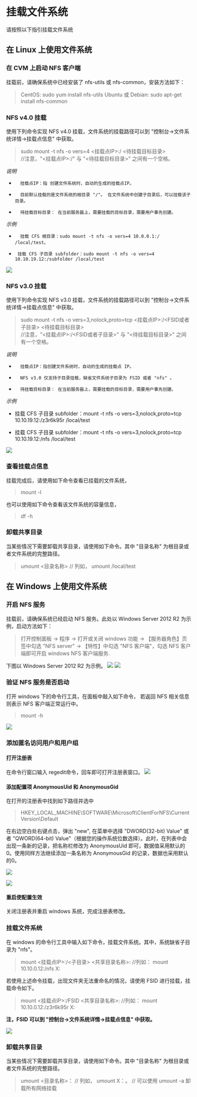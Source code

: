 # 挂载文件系统

请按照以下指引挂载文件系统

## 在 Linux 上使用文件系统

### 在 CVM 上启动 NFS 客户端

挂载前，请确保系统中已经安装了 nfs-utils 或 nfs-common，安装方法如下：

> CentOS: sudo yum install nfs-utils
> Ubuntu 或 Debian: sudo apt-get install nfs-common


### NFS v4.0 挂载

使用下列命令实现 NFS v4.0 挂载，文件系统的挂载路径可以到 "控制台->文件系统详情->挂载点信息" 中获取。

> sudo mount -t nfs -o vers=4 <挂载点IP>:/ <待挂载目标目录>    
> //注意，"<挂载点IP>:/" 与 "<待挂载目标目录>" 之间有一个空格。


*说明*
* 		挂载点IP：指 创建文件系统时，自动的生成的挂载点IP。 
* 	 	目前默认挂载的是文件系统的根目录 "/"。 在文件系统中创建子目录后，可以挂载该子目录。
* 		待挂载目标目录： 在当前服务器上，需要挂载的目标目录，需要用户事先创建。

*示例*
* 		挂载 CFS 根目录：sudo mount -t nfs -o vers=4 10.0.0.1:/ /local/test。
* 	   挂载 CFS 子目录 subfolder：sudo mount -t nfs -o vers=4 10.10.19.12:/subfolder /local/test

![](http://imgcache.tcecqpoc.fsphere.cn/image/mc.qcloudimg.com/static/img/03550214c0499438e86cfd64b3c377b8/image.png)

### NFS v3.0 挂载

使用下列命令实现 NFS v3.0 挂载，文件系统的挂载路径可以到 "控制台->文件系统详情->挂载点信息" 中获取。

> sudo mount -t nfs -o vers=3,nolock,proto=tcp <挂载点IP>:/<FSID或者子目录> <待挂载目标目录>   
> //注意，"<挂载点IP>:/<FSID或者子目录>" 与 "<待挂载目标目录>" 之间有一个空格。


*说明*

* 		挂载点IP：指创建文件系统时，自动的生成的挂载点 IP。 
* 	 	NFS v3.0 仅支持子目录挂载，缺省文件系统子目录为 FSID 或者 "nfs" 。
* 		待挂载目标目录： 在当前服务器上，需要挂载的目标目录，需要用户事先创建。


*示例*

* 	 挂载 CFS 子目录 subfolder：mount -t nfs -o vers=3,nolock,proto=tcp 10.10.19.12:/z3r6k95r /local/test

* 	 挂载 CFS 子目录 subfolder：mount -t nfs -o vers=3,nolock,proto=tcp 10.10.19.12:/nfs /local/test

![](http://imgcache.tcecqpoc.fsphere.cn/image/mc.qcloudimg.com/static/img/03550214c0499438e86cfd64b3c377b8/image.png)

### 查看挂载点信息 

挂载完成后，请使用如下命令查看已挂载的文件系统，
> mount -l

也可以使用如下命令查看该文件系统的容量信息，
> df -h

### 卸载共享目录 

当某些情况下需要卸载共享目录，请使用如下命令。其中 "目录名称" 为根目录或者文件系统的完整路径。
> umount <目录名称>
> // 列如， umount /local/test



## 在 Windows 上使用文件系统

### 开启 NFS 服务

挂载前，请确保系统已经启动 NFS 服务。此处以 Windows Server 2012 R2 为示例，启动方法如下：

> 打开控制面板 -> 程序 -> 打开或关闭 windows 功能 -> 【服务器角色】页签中勾选 "NFS server" -> 【特性】中勾选 "NFS 客户端"，勾选 NFS 客户端即可开启 windows NFS 客户端服务.

下图以 Windows Server 2012 R2 为示例。
![](http://imgcache.tcecqpoc.fsphere.cn/image/mc.qcloudimg.com/static/img/eaeed922e9d1f673e47137d80a88fa70/image.png)
![](http://imgcache.tcecqpoc.fsphere.cn/image/mc.qcloudimg.com/static/img/4f9d7ac7b877ceffc5bc2b1d7c050a24/image.png)

### 验证 NFS 服务是否启动

打开 windows 下的命令行工具，在面板中敲入如下命令， 若返回 NFS 相关信息则表示 NFS 客户端正常运行中。

> mount -h

![](http://imgcache.tcecqpoc.fsphere.cn/image/mc.qcloudimg.com/static/img/4e4f9db217874ccec91ac1f888c8e451/image.png)

### 添加匿名访问用户和用户组

#### 打开注册表
在命令行窗口输入 regedit命令，回车即可打开注册表窗口。
![](http://imgcache.tcecqpoc.fsphere.cn/image/mc.qcloudimg.com/static/img/c9fca9a1b123a5b2dbc69b0ce66d539f/image.png)

#### 添加配置项 AnonymousUid 和 AnonymousGid
在打开的注册表中找到如下路径并选中 

> HKEY_LOCAL_MACHINE\SOFTWARE\Microsoft\ClientForNFS\CurrentVersion\Default

在右边空白处右键点击，弹出 "new", 在菜单中选择 "DWORD(32-bit) Value" 或者 "QWORD(64-bit) Value"（根据您的操作系统位数选择）。此时，在列表中会出现一条新的记录，把名称栏修改为 AnonymousUid 即可，数据值采用默认的 0。使用同样方法继续添加一条名称为 AnonymousGid 的记录，数据也采用默认的0。

![](http://imgcache.tcecqpoc.fsphere.cn/image/mc.qcloudimg.com/static/img/381cdc3b68fb35be5dcceb2a4c962e33/image.png)

![](http://imgcache.tcecqpoc.fsphere.cn/image/mc.qcloudimg.com/static/img/80bb0cfbffbed939522459a830df3eac/image.png)

#### 重启使配置生效

关闭注册表并重启 windows 系统，完成注册表修改。


### 挂载文件系统
在 windows 的命令行工具中输入如下命令，挂载文件系统。其中，系统缺省子目录为 "nfs"。

> mount  <挂载点IP>:/<子目录> <共享目录名称>:
> //列如： mount 10.10.0.12:/nfs X:

若使用上述命令挂载，出现文件夹无法重命名的情况，请使用 FSID 进行挂载，挂载命令如下。
> mount <挂载点IP>:/FSID <共享目录名称>:
> //列如： mount 10.10.0.12:/z3r6k95r X:

**注，FSID 可以到 "控制台->文件系统详情->挂载点信息" 中获取。**

![](http://imgcache.tcecqpoc.fsphere.cn/image/mc.qcloudimg.com/static/img/03550214c0499438e86cfd64b3c377b8/image.png)


### 卸载共享目录 

当某些情况下需要卸载共享目录，请使用如下命令。其中 "目录名称" 为根目录或者文件系统的完整路径。
> umount <目录名称>：
> // 列如， umount X：。 
> // 可以使用 umount -a 卸载所有网络挂载



